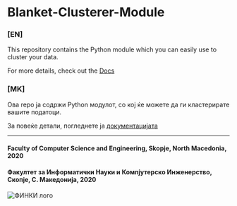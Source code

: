 # Blanket-Clusterer-Module

### [EN]
This repository contains the Python module which you can easily use to cluster your data.

For more details, check out the [Docs](https://konstantin-bogdanoski.github.io/Blanket-Clusterer-Docs/#/)

### [MK]
Ова repo ја содржи Python модулот, со кој ќе можете да ги кластерирате вашите податоци.

За повеќе детали, погледнете ja [документацијата](https://konstantin-bogdanoski.github.io/Blanket-Clusterer-Docs/#/)

***

#### Faculty of Computer Science and Engineering, Skopje, North Macedonia, 2020

#### Факултет за Информатички Науки и Компјутерско Инженерство, Скопје, С. Македонија, 2020

![ФИНКИ лого](https://finki.ukim.mk/sites/default/files/logo_10.png)
